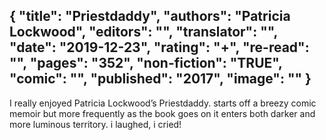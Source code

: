 {
 "title": "Priestdaddy",
 "authors": "Patricia Lockwood",
 "editors": "",
 "translator": "",
 "date": "2019-12-23",
 "rating": "+",
 "re-read": "",
 "pages": "352",
 "non-fiction": "TRUE",
 "comic": "",
 "published": "2017",
 "image": ""
}
---
I really enjoyed Patricia Lockwood’s Priestdaddy. starts off a breezy comic memoir but more frequently as the book goes on it enters both darker and more luminous territory. i laughed, i cried!